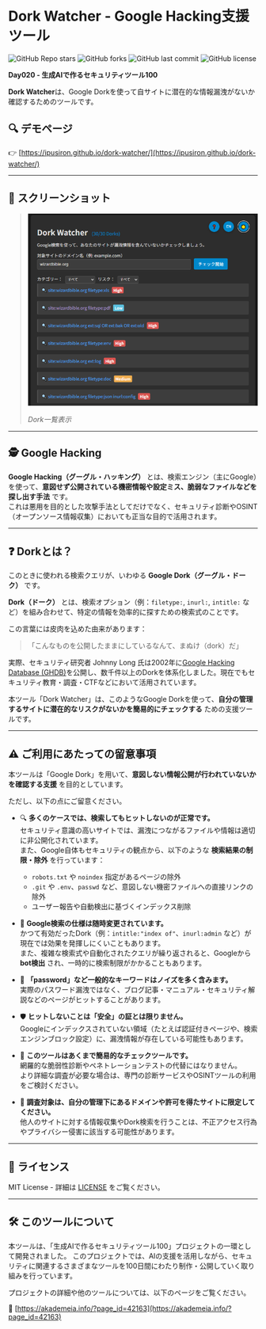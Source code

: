 # Dork Watcher - Google Hacking支援ツール

![GitHub Repo stars](https://img.shields.io/github/stars/ipusiron/dork-watcher?style=social)
![GitHub forks](https://img.shields.io/github/forks/ipusiron/dork-watcher?style=social)
![GitHub last commit](https://img.shields.io/github/last-commit/ipusiron/dork-watcher)
![GitHub license](https://img.shields.io/github/license/ipusiron/dork-watcher)

**Day020 - 生成AIで作るセキュリティツール100**

**Dork Watcher**は、Google Dorkを使って自サイトに潜在的な情報漏洩がないか確認するためのツールです。

## 🔍 デモページ

👉 [https://ipusiron.github.io/dork-watcher/](https://ipusiron.github.io/dork-watcher/)

---
## 📸 スクリーンショット

> ![Dork一覧表示](assets/screenshot.png)
>
> *Dork一覧表示*

---
## 🕵️ Google Hacking

**Google Hacking（グーグル・ハッキング）** とは、検索エンジン（主にGoogle）を使って、**意図せず公開されている機密情報や設定ミス、脆弱なファイルなどを探し出す手法** です。  
これは悪用を目的とした攻撃手法としてだけでなく、セキュリティ診断やOSINT（オープンソース情報収集）においても正当な目的で活用されます。  

---
## ❓ Dorkとは？

このときに使われる検索クエリが、いわゆる **Google Dork（グーグル・ドーク）** です。

**Dork（ドーク）** とは、検索オプション（例：`filetype:`, `inurl:`, `intitle:` など）を組み合わせて、特定の情報を効率的に探すための検索式のことです。

この言葉には皮肉を込めた由来があります：

> 「こんなものを公開したままにしているなんて、まぬけ（dork）だ」

実際、セキュリティ研究者 Johnny Long 氏は2002年に[Google Hacking Database (GHDB)](https://www.exploit-db.com/google-hacking-database)を公開し、数千件以上のDorkを体系化しました。現在でもセキュリティ教育・調査・CTFなどにおいて活用されています。

本ツール「Dork Watcher」は、このようなGoogle Dorkを使って、**自分の管理するサイトに潜在的なリスクがないかを簡易的にチェックする** ための支援ツールです。

---
## ⚠️ ご利用にあたっての留意事項

本ツールは「Google Dork」を用いて、**意図しない情報公開が行われていないかを確認する支援** を目的としています。

ただし、以下の点にご留意ください。

- 🔍 **多くのケースでは、検索してもヒットしないのが正常です。**  
  セキュリティ意識の高いサイトでは、漏洩につながるファイルや情報は適切に非公開化されています。  
  また、Google自体もセキュリティの観点から、以下のような **検索結果の制限・除外** を行っています：

  - `robots.txt` や `noindex` 指定があるページの除外  
  - `.git` や `.env`、`passwd` など、意図しない機密ファイルへの直接リンクの除外  
  - ユーザー報告や自動検出に基づくインデックス削除

- 🔁 **Google検索の仕様は随時変更されています。**  
  かつて有効だったDork（例：`intitle:"index of"`、`inurl:admin` など）が現在では効果を発揮しにくいこともあります。  
  また、複雑な検索式や自動化されたクエリが繰り返されると、Googleから **bot検出** され、一時的に検索制限がかかることもあります。

- 📄 **「password」など一般的なキーワードはノイズを多く含みます。**  
  実際のパスワード漏洩ではなく、ブログ記事・マニュアル・セキュリティ解説などのページがヒットすることがあります。

- 🛡 **ヒットしないことは「安全」の証とは限りません。**  
  Googleにインデックスされていない領域（たとえば認証付きページや、検索エンジンブロック設定）に、漏洩情報が存在している可能性もあります。

- 🧪 **このツールはあくまで簡易的なチェックツールです。**  
  網羅的な脆弱性診断やペネトレーションテストの代替にはなりません。  
  より詳細な調査が必要な場合は、専門の診断サービスやOSINTツールの利用をご検討ください。

- 🧭 **調査対象は、自分の管理下にあるドメインや許可を得たサイトに限定してください。**  
  他人のサイトに対する情報収集やDork検索を行うことは、不正アクセス行為やプライバシー侵害に該当する可能性があります。

---
## 📄 ライセンス

MIT License - 詳細は [LICENSE](LICENSE) をご覧ください。

---

## 🛠 このツールについて

本ツールは、「生成AIで作るセキュリティツール100」プロジェクトの一環として開発されました。 このプロジェクトでは、AIの支援を活用しながら、セキュリティに関連するさまざまなツールを100日間にわたり制作・公開していく取り組みを行っています。

プロジェクトの詳細や他のツールについては、以下のページをご覧ください。

🔗 [https://akademeia.info/?page_id=42163](https://akademeia.info/?page_id=42163)
